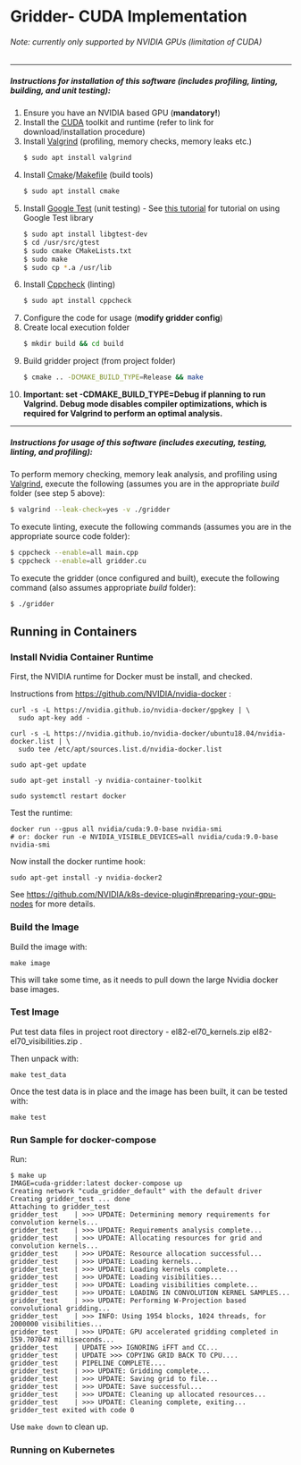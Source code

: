 
# Gridder- CUDA Implementation
###### Note: currently only supported by NVIDIA GPUs (limitation of CUDA)
---
##### Instructions for installation of this software (includes profiling, linting, building, and unit testing):
1. Ensure you have an NVIDIA based GPU (**mandatory!**)
2. Install the [CUDA](https://developer.nvidia.com/cuda-downloads) toolkit and runtime (refer to link for download/installation procedure)
3. Install [Valgrind](http://valgrind.org/) (profiling, memory checks, memory leaks etc.)
   ```bash
   $ sudo apt install valgrind
   ```
4. Install [Cmake](https://cmake.org/)/[Makefile](https://www.gnu.org/software/make/) (build tools)
   ```bash
   $ sudo apt install cmake
   ```
5. Install [Google Test](https://github.com/google/googletest) (unit testing) - See [this tutorial](https://www.eriksmistad.no/getting-started-with-google-test-on-ubuntu/) for tutorial on using Google Test library
   ```bash
   $ sudo apt install libgtest-dev
   $ cd /usr/src/gtest
   $ sudo cmake CMakeLists.txt
   $ sudo make
   $ sudo cp *.a /usr/lib
   ```
6. Install [Cppcheck](http://cppcheck.sourceforge.net/) (linting)
   ```bash
   $ sudo apt install cppcheck
   ```
7. Configure the code for usage (**modify gridder config**)
8. Create local execution folder
    ```bash
   $ mkdir build && cd build
   ```
9. Build gridder project (from project folder)
   ```bash
   $ cmake .. -DCMAKE_BUILD_TYPE=Release && make
   ```
10. **Important: set -CDMAKE_BUILD_TYPE=Debug if planning to run Valgrind. Debug mode disables compiler optimizations, which is required for Valgrind to perform an optimal analysis.**
---
##### Instructions for usage of this software (includes executing, testing, linting, and profiling):
To perform memory checking, memory leak analysis, and profiling using [Valgrind](http://valgrind.org/docs/manual/quick-start.html), execute the following (assumes you are in the appropriate *build* folder (see step 5 above):
```bash
$ valgrind --leak-check=yes -v ./gridder
```
To execute linting, execute the following commands (assumes you are in the appropriate source code folder):
```bash
$ cppcheck --enable=all main.cpp
$ cppcheck --enable=all gridder.cu
```
To execute the gridder (once configured and built), execute the following command (also assumes appropriate *build* folder):
```bash
$ ./gridder
```

## Running in Containers

### Install Nvidia Container Runtime

First, the NVIDIA runtime for Docker must be install, and checked.

Instructions from https://github.com/NVIDIA/nvidia-docker :
```
curl -s -L https://nvidia.github.io/nvidia-docker/gpgkey | \
  sudo apt-key add -

curl -s -L https://nvidia.github.io/nvidia-docker/ubuntu18.04/nvidia-docker.list | \
  sudo tee /etc/apt/sources.list.d/nvidia-docker.list

sudo apt-get update

sudo apt-get install -y nvidia-container-toolkit

sudo systemctl restart docker
```

Test the runtime:
```
docker run --gpus all nvidia/cuda:9.0-base nvidia-smi
# or: docker run -e NVIDIA_VISIBLE_DEVICES=all nvidia/cuda:9.0-base nvidia-smi
```

Now install the docker runtime hook:
```
sudo apt-get install -y nvidia-docker2
```
See https://github.com/NVIDIA/k8s-device-plugin#preparing-your-gpu-nodes for more details.


### Build the Image

Build the image with:
```
make image
```
This will take some time, as it needs to pull down the large Nvidia docker base images.

### Test Image

Put test data files in project root directory - el82-el70_kernels.zip  el82-el70_visibilities.zip .

Then unpack with:
```
make test_data
```

Once the test data is in place and the image has been built, it can be tested with:
```
make test
```

### Run Sample for docker-compose

Run:
```
$ make up
IMAGE=cuda-gridder:latest docker-compose up
Creating network "cuda_gridder_default" with the default driver
Creating gridder_test ... done
Attaching to gridder_test
gridder_test    | >>> UPDATE: Determining memory requirements for convolution kernels...
gridder_test    | >>> UPDATE: Requirements analysis complete...
gridder_test    | >>> UPDATE: Allocating resources for grid and convolution kernels...
gridder_test    | >>> UPDATE: Resource allocation successful...
gridder_test    | >>> UPDATE: Loading kernels...
gridder_test    | >>> UPDATE: Loading kernels complete...
gridder_test    | >>> UPDATE: Loading visibilities...
gridder_test    | >>> UPDATE: Loading visibilities complete...
gridder_test    | >>> UPDATE: LOADING IN CONVOLUTION KERNEL SAMPLES...
gridder_test    | >>> UPDATE: Performing W-Projection based convolutional gridding...
gridder_test    | >>> INFO: Using 1954 blocks, 1024 threads, for 2000000 visibilities...
gridder_test    | >>> UPDATE: GPU accelerated gridding completed in 159.707047 milliseconds...
gridder_test    | UPDATE >>> IGNORING iFFT and CC...
gridder_test    | UPDATE >>> COPYING GRID BACK TO CPU....
gridder_test    | PIPELINE COMPLETE....
gridder_test    | >>> UPDATE: Gridding complete...
gridder_test    | >>> UPDATE: Saving grid to file...
gridder_test    | >>> UPDATE: Save successful...
gridder_test    | >>> UPDATE: Cleaning up allocated resources...
gridder_test    | >>> UPDATE: Cleaning complete, exiting...
gridder_test exited with code 0
```

Use `make down` to clean up.

### Running on Kubernetes
